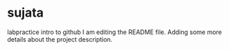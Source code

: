 # sujata
labpractice intro to github
I am editing the README file. Adding some more details about the project description.

